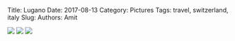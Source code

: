 Title: Lugano
Date: 2017-08-13
Category: Pictures
Tags: travel, switzerland, italy
Slug: 
Authors: Amit

<div class="imagepost">
<img src="/images/lugano1.jpg" class="imageitem large" />
<img src="/images/lugano2.jpg" class="imageitem half" />
<img src="/images/lugano3.jpg" class="imageitem half" />
</div>
